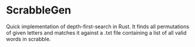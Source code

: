 # ScrabbleGen
Quick implementation of depth-first-search in Rust. It finds all permutations of given letters and matches it against a .txt file containing a list of all valid words in scrabble. 
